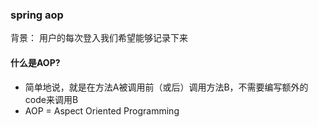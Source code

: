 ### spring aop 

背景： 用户的每次登入我们希望能够记录下来

#### 什么是AOP?

  - 简单地说，就是在方法A被调用前（或后）调用方法B，不需要编写额外的code来调用B
  - AOP = Aspect Oriented Programming